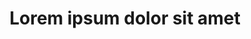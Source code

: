 ---
title: "Lorem ipsum dolor sit amet"
domain: "Sport"
adress: "5 rue Jean de La Fontaine 75016 PARIS"
description: ""
photo: "https://www.parlons-en-ensemble.com/wp-content/uploads/2016/03/associations.gif"
important: false
---